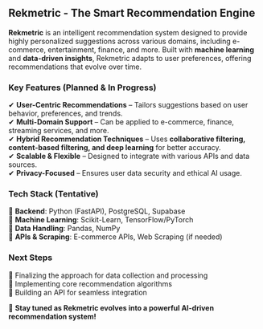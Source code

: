## **Rekmetric - The Smart Recommendation Engine**  

**Rekmetric** is an intelligent recommendation system designed to provide highly personalized suggestions across various domains, including e-commerce, entertainment, finance, and more. Built with **machine learning** and **data-driven insights**, Rekmetric adapts to user preferences, offering recommendations that evolve over time.  

### **Key Features (Planned & In Progress)**  
✔ **User-Centric Recommendations** – Tailors suggestions based on user behavior, preferences, and trends.  
✔ **Multi-Domain Support** – Can be applied to e-commerce, finance, streaming services, and more.  
✔ **Hybrid Recommendation Techniques** – Uses **collaborative filtering, content-based filtering, and deep learning** for better accuracy.  
✔ **Scalable & Flexible** – Designed to integrate with various APIs and data sources.  
✔ **Privacy-Focused** – Ensures user data security and ethical AI usage.  

### **Tech Stack (Tentative)**  
🔹 **Backend**: Python (FastAPI), PostgreSQL, Supabase  
🔹 **Machine Learning**: Scikit-Learn, TensorFlow/PyTorch  
🔹 **Data Handling**: Pandas, NumPy  
🔹 **APIs & Scraping**: E-commerce APIs, Web Scraping (if needed)  

### **Next Steps**  
🔹 Finalizing the approach for data collection and processing  
🔹 Implementing core recommendation algorithms  
🔹 Building an API for seamless integration  

🚀 **Stay tuned as Rekmetric evolves into a powerful AI-driven recommendation system!**
